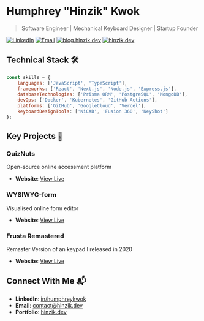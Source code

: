 # Humphrey "Hinzik" Kwok

> Software Engineer | Mechanical Keyboard Designer | Startup Founder

[![LinkedIn](https://img.shields.io/badge/LinkedIn-Connect-blue)](https://linkedin.com/in/humphreykwok)
[![Email](https://img.shields.io/badge/Email-Contact-red)](mailto:conact@hinzik.dev)
[![blog.hinzik.dev](https://img.shields.io/badge/Blog-My_Memories-green)](https://blog.hinzik.dev/)
[![hinzik.dev](https://img.shields.io/badge/Portfolio-My_Works-orange)](https://hinzik.dev/)


## Technical Stack 🛠️
```javascript
const skills = {
    languages: ['JavaScript', 'TypeScript'],
    frameworks: ['React', 'Next.js', 'Node.js', 'Express.js'],
    databaseTechnologies: ['Prisma ORM', 'PostgreSQL', 'MongoDB'],
    devOps: ['Docker', 'Kubernetes', 'GitHub Actions'],
    platforms: ['GitHub', 'GoogleCloud', 'Vercel'],
    keyboardDesignTools: ['KiCAD', 'Fusion 360', 'KeyShot']
};
```

## Key Projects 🚀

### QuizNuts
Open-source online accessment platform
- **Website**: [View Live](https://quiznuts.hinzik.dev/)

### WYSIWYG-form
Visualised online form editor
- **Website**: [View Live](https://form.hinzik.dev/)

### Frusta Remastered
Remaster Version of an keypad I released in 2020
- **Website**: [View Live](https://frusta.hinzik.dev/)

## Connect With Me 📬
- **LinkedIn**: [in/humphreykwok](https://linkedin.com/in/humphreykwok/)
- **Email**:  contact@hinzik.dev
- **Portfolio**: [hinzik.dev](https://hinzik.dev/)
